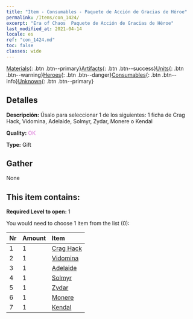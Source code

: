```yaml
---
title: "Item - Consumables - Paquete de Acción de Gracias de Héroe"
permalink: /Items/con_1424/
excerpt: "Era of Chaos  Paquete de Acción de Gracias de Héroe"
last_modified_at: 2021-04-14
locale: es
ref: "con_1424.md"
toc: false
classes: wide
---
```

 [Materials](/es/Items/){: .btn .btn--primary}[Artifacts](/es/Items/Artifacts/){: .btn .btn--success}[Units](/es/Items/Units/){: .btn .btn--warning}[Heroes](/es/Items/Heroes/){: .btn .btn--danger}[Consumables](/es/Items/Consumables/){: .btn .btn--info}[Unknown](/es/Items/Unknown/){: .btn .btn--primary}

## Detalles
 **Descripción:** Úsalo para seleccionar 1 de los siguientes: 1 ficha de Crag Hack, Vidomina, Adelaide, Solmyr, Zydar, Monere o Kendal

 **Quality:** <span style="color: #DA70D6">OK</span>

 **Type:** Gift

## Gather

  None

## This item contains:

 **Required Level to open:** 1

 You would need to choose 1 item from the list (0):

  | Nr | Amount |     Item    |
  |:---|:-------|:------------|
  | 1 | 1 | [Crag Hack](/es/Items/her_375/) | 
  | 2 | 1 | [Vidomina](/es/Items/her_372/) | 
  | 3 | 1 | [Adelaide](/es/Items/her_359/) | 
  | 4 | 1 | [Solmyr](/es/Items/her_386/) | 
  | 5 | 1 | [Zydar](/es/Items/her_385/) | 
  | 6 | 1 | [Monere](/es/Items/her_379/) | 
  | 7 | 1 | [Kendal](/es/Items/her_363/) | 
